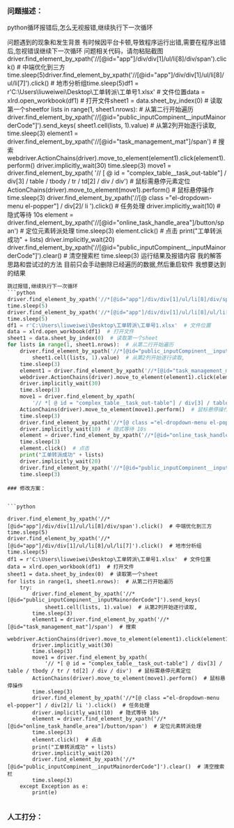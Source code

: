 ### 问题描述：
<p>python循环报错后,怎么无视报错,继续执行下一次循环</p>
问题遇到的现象和发生背景
有时候因平台卡顿,导致程序运行出错,需要在程序出错后,忽视错误继续下一次循环
问题相关代码，请勿粘贴截图
driver.find_element_by_xpath('//[@id="app"]/div/div[1]/ul/li[8]/div/span').click()  # 中端优化到三方time.sleep(5)driver.find_element_by_xpath('//[@id="app"]/div/div[1]/ul/li[8]/ul/li[7]').click()  # 地市分析组time.sleep(5)df1 = r'C:\Users\liuweiwei\Desktop\工单转派\工单号1.xlsx'  # 文件位置data = xlrd.open_workbook(df1)  # 打开文件sheet1 = data.sheet_by_index(0)  # 读取第一个sheetfor lists in range(1, sheet1.nrows):  # 从第二行开始遍历    driver.find_element_by_xpath('//[@id="public_inputCompinent__inputMainorderCode"]').send_keys(        sheet1.cell(lists, 1).value)  # 从第2列开始逐行读取,    time.sleep(3)    element1 = driver.find_element_by_xpath('//[@id="task_management_mat"]/span')  # 搜索    webdriver.ActionChains(driver).move_to_element(element1).click(element1).perform()    driver.implicitly_wait(30)    time.sleep(3)    move1 = driver.find_element_by_xpath(        '// [ @ id = "complex_table__task_out-table"] / div[3] / table / tbody / tr / td[2] / div / div')  # 鼠标需悬停元素定位    ActionChains(driver).move_to_element(move1).perform()  # 鼠标悬停操作    time.sleep(3)    driver.find_element_by_xpath('//[@ class ="el-dropdown-menu el-popper"] / div[2]/ li ').click()  # 任务处理    driver.implicitly_wait(10)  # 隐式等待 10s    element = driver.find_element_by_xpath('//[@id="online_task_handle_area"]/button/span')  # 定位元素转派处理    time.sleep(3)    element.click()  # 点击    print("工单转派成功" + lists)    driver.implicitly_wait(20)    driver.find_element_by_xpath('//[@id="public_inputCompinent__inputMainorderCode"]').clear()  # 清空搜索栏    time.sleep(3)
运行结果及报错内容
我的解答思路和尝试过的方法
目前只会手动删除已经遍历的数据,然后重启软件
我想要达到的结果

```python
跳过报错,继续执行下一次循环
```python
driver.find_element_by_xpath('//*[@id="app"]/div/div[1]/ul/li[8]/div/span').click()  # 中端优化到三方
time.sleep(5)
driver.find_element_by_xpath('//*[@id="app"]/div/div[1]/ul/li[8]/ul/li[7]').click()  # 地市分析组
time.sleep(5)
df1 = r'C:\Users\liuweiwei\Desktop\工单转派\工单号1.xlsx'  # 文件位置
data = xlrd.open_workbook(df1)  # 打开文件
sheet1 = data.sheet_by_index(0)  # 读取第一个sheet
for lists in range(1, sheet1.nrows):  # 从第二行开始遍历
    driver.find_element_by_xpath('//*[@id="public_inputCompinent__inputMainorderCode"]').send_keys(
        sheet1.cell(lists, 1).value)  # 从第2列开始逐行读取,
    time.sleep(3)
    element1 = driver.find_element_by_xpath('//*[@id="task_management_mat"]/span')  # 搜索
    webdriver.ActionChains(driver).move_to_element(element1).click(element1).perform()
    driver.implicitly_wait(30)
    time.sleep(3)
    move1 = driver.find_element_by_xpath(
        '// *[ @ id = "complex_table__task_out-table"] / div[3] / table / tbody / tr / td[2] / div / div')  # 鼠标需悬停元素定位
    ActionChains(driver).move_to_element(move1).perform()  # 鼠标悬停操作
    time.sleep(3)
    driver.find_element_by_xpath('//*[@ class ="el-dropdown-menu el-popper"] / div[2]/ li ').click()  # 任务处理
    driver.implicitly_wait(10)  # 隐式等待 10s
    element = driver.find_element_by_xpath('//*[@id="online_task_handle_area"]/button/span')  # 定位元素转派处理
    time.sleep(3)
    element.click()  # 点击
    print("工单转派成功" + lists)
    driver.implicitly_wait(20)
    driver.find_element_by_xpath('//*[@id="public_inputCompinent__inputMainorderCode"]').clear()  # 清空搜索栏
    time.sleep(3)


```
``` 
### 修改方案：


```python

driver.find_element_by_xpath('//*[@id="app"]/div/div[1]/ul/li[8]/div/span').click()  # 中端优化到三方
time.sleep(5)
driver.find_element_by_xpath('//*[@id="app"]/div/div[1]/ul/li[8]/ul/li[7]').click()  # 地市分析组
time.sleep(5)
df1 = r'C:\Users\liuweiwei\Desktop\工单转派\工单号1.xlsx'  # 文件位置
data = xlrd.open_workbook(df1)  # 打开文件
sheet1 = data.sheet_by_index(0)  # 读取第一个sheet
for lists in range(1, sheet1.nrows):  # 从第二行开始遍历
    try:
        driver.find_element_by_xpath('//*[@id="public_inputCompinent__inputMainorderCode"]').send_keys(
            sheet1.cell(lists, 1).value)  # 从第2列开始逐行读取,
        time.sleep(3)
        element1 = driver.find_element_by_xpath('//*[@id="task_management_mat"]/span')  # 搜索
        webdriver.ActionChains(driver).move_to_element(element1).click(element1).perform()
        driver.implicitly_wait(30)
        time.sleep(3)
        move1 = driver.find_element_by_xpath(
            '// *[ @ id = "complex_table__task_out-table"] / div[3] / table / tbody / tr / td[2] / div / div')  # 鼠标需悬停元素定位
        ActionChains(driver).move_to_element(move1).perform()  # 鼠标悬停操作
        time.sleep(3)
        driver.find_element_by_xpath('//*[@ class ="el-dropdown-menu el-popper"] / div[2]/ li ').click()  # 任务处理
        driver.implicitly_wait(10)  # 隐式等待 10s
        element = driver.find_element_by_xpath('//*[@id="online_task_handle_area"]/button/span')  # 定位元素转派处理
        time.sleep(3)
        element.click()  # 点击
        print("工单转派成功" + lists)
        driver.implicitly_wait(20)
        driver.find_element_by_xpath('//*[@id="public_inputCompinent__inputMainorderCode"]').clear()  # 清空搜索栏
        time.sleep(3)
    except Exception as e:
        print(e)


```

### 人工打分：
